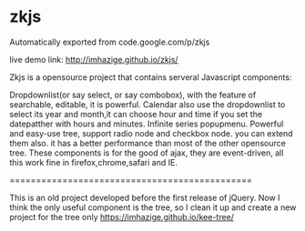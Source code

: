 # zkjs
Automatically exported from code.google.com/p/zkjs


live demo link: http://imhazige.github.io/zkjs/

Zkjs is a opensource project that contains serveral Javascript components:

Dropdownlist(or say select, or say combobox), with the feature of searchable, editable, it is powerful. Calendar also use the dropdownlist to select its year and month,it can choose hour and time if you set the datepatther with hours and minutes. Infinite series popupmenu. Powerful and easy-use tree, support radio node and checkbox node. you can extend them also. it has a better performance than most of the other opensource tree.
These components is for the good of ajax, they are event-driven, all this work fine in firefox,chrome,safari and IE.

==============================================

This is an old project developed before the first release of jQuery. Now I think the only useful component is the tree, so I clean it up and create a new project for the tree only https://imhazige.github.io/kee-tree/
